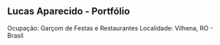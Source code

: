 ## Lucas Aparecido - Portfólio
Ocupação: Garçom de Festas e Restaurantes
Localidade: Vilhena, RO - Brasil
